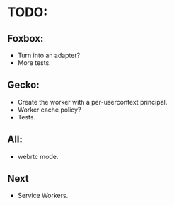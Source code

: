 # TODO:

## Foxbox:
- Turn into an adapter?
- More tests.

## Gecko:
- Create the worker with a per-usercontext principal.
- Worker cache policy?
- Tests.

## All:
- webrtc mode.

## Next
- Service Workers.
